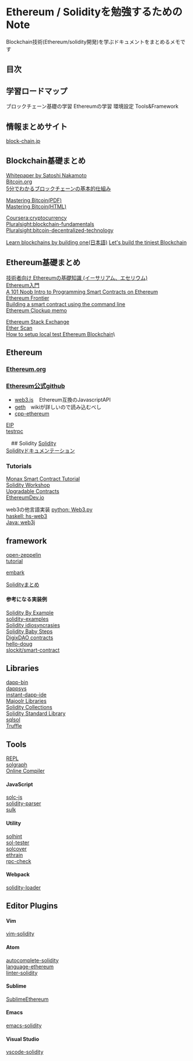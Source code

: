 # Ethereum / Solidityを勉強するためのNote
Blockchain技術(Ethereum/solidity開発)を学ぶドキュメントをまとめるメモです

## 目次

## 学習ロードマップ
ブロックチェーン基礎の学習
Ethereumの学習
環境設定
Tools&Framework

## 情報まとめサイト
[block-chain.jp](http://block-chain.jp/)

## Blockchain基礎まとめ
[Whitepaper by Satoshi Nakamoto](https://bitcoin.org/bitcoin.pdf)\
[Bitcoin.org](https://bitcoin.org/en/)\
[5分でわかるブロックチェーンの基本的仕組み](https://www.slideshare.net/cookle/5-58379474)

[Mastering Bitcoin(PDF)](https://www.bitcoinbook.info/translations-of-mastering-bitcoin/)\
[Mastering Bitcoin(HTML)](http://chimera.labs.oreilly.com/books/1234000001802/index.html)

[Coursera:cryptocurrency](https://www.coursera.org/learn/cryptocurrency)\
[Pluralsight:blockchain-fundamentals](https://www.pluralsight.com/courses/blockchain-fundamentals)\
[Pluralsight:bitcoin-decentralized-technology](https://www.pluralsight.com/courses/bitcoin-decentralized-technology)

[Learn blockchains by building one](https://hackernoon.com/learn-blockchains-by-building-one-117428612f46)[(日本語)](https://qiita.com/hidehiro98/items/841ece65d896aeaa8a2a?utm_source=Qiita%E3%83%8B%E3%83%A5%E3%83%BC%E3%82%B9&utm_campaign=8b482bbf74-Qiita_newsletter_282_10_18_2017&utm_medium=email&utm_term=0_e44feaa081-8b482bbf74-32916393)
[Let's build the tiniest Blockchain](https://medium.com/crypto-currently/lets-build-the-tiniest-blockchain-e70965a248b)

## Ethereum基礎まとめ
[技術者向け Ethereumの基礎知識 (イーサリアム、エセリウム)](http://block-chain.jp/tech/ethereum-basics-for-engineer/)\
[Ethereum入門](https://www.gitbook.com/book/a-mitani/mastering-ethereum/details)\
[A 101 Noob Intro to Programming Smart Contracts on Ethereum](https://medium.com/@ConsenSys/a-101-noob-intro-to-programming-smart-contracts-on-ethereum-695d15c1dab4)\
[Ethereum Frontier](https://ethereum.gitbooks.io/frontier-guide/content/index.html)\
[Building a smart contract using the command line](https://www.ethereum.org/greeter)\
[Ethereum Clockup memo](http://ethereum.clock-up.jp/)

[Ethereum Stack Exchange](https://ethereum.stackexchange.com/)\
[Ether Scan](https://etherscan.io/)\
[How to setup local test Ethereum Blockchain](https://lightrains.com/blogs/setup-local-ethereum-blockchain-private-testnet)\


## Ethereum
### [Ethereum.org](https://ethereum.org/)
### [Ethereum公式github](https://github.com/ethereum)
 * [web3.js](https://github.com/ethereum/web3.js/)
    Ethereum互換のJavascriptAPI
 * [geth](https://github.com/ethereum/go-ethereum)　wikiが詳しいので読み込むべし
 * [cpp-ethereum](https://github.com/ethereum/cpp-ethereum)
 
[EIP](https://github.com/ethereum/EIPs)\
[testrpc](https://github.com/ethereumjs/testrpc)

　## Solidity
[Solidity](https://github.com/ethereum/solidity)\
[Solidityドキュメンテーション](https://solidity.readthedocs.io/en/develop/)
### Tutorials
[Monax Smart Contract Tutorial](https://monax.io/docs/tutorials/solidity/)\
[Solidity Workshop](https://github.com/androlo/solidity-workshop)\
[Upgradable Contracts](https://blog.colony.io/writing-upgradeable-contracts-in-solidity-6743f0eecc88)\
[EthereumDev.io](https://ethereumdev.io/)

web3の他言語実装
[python: Web3.py](https://github.com/pipermerriam/web3.py)\
[haskell: hs-web3](https://github.com/airalab/hs-web3)\
[Java: web3j](https://github.com/web3j/web3j)

## framework
[open-zeppelin](https://openzeppelin.org/)\
[tutorial](https://blog.zeppelin.solutions/the-hitchhikers-guide-to-smart-contracts-in-ethereum-848f08001f05)

[embark](https://github.com/iurimatias/embark-framework)

[Solidityまとめ](https://github.com/bkrem/awesome-solidity)


#### 参考になる実装例
[Solidity By Example](http://solidity.readthedocs.io/en/latest/solidity-by-example.html)\
[solidity-examples](https://github.com/chriseth/solidity-examples)\
[Solidity idiosyncrasies](https://github.com/miguelmota/solidity-idiosyncrasies)\
[Solidity Baby Steps](https://github.com/fivedogit/solidity-baby-steps)\
[DigixDAO contracts](https://github.com/DigixGlobal/digixdao-contracts/tree/master/contracts)\
[hello-doug](https://github.com/monax/hello-doug)\
[slockit/smart-contract](https://github.com/slockit/smart-contract)

## Libraries
[dapp-bin](https://github.com/ethereum/dapp-bin)\
[dappsys](https://github.com/nexusdev/dappsys)\
[instant-dapp-ide](https://github.com/dominicwilliams/instant-dapp-ide)\
[Majoolr Libraries](https://github.com/Majoolr/ethereum-libraries)\
[Solidity Collections](https://github.com/ethereum/wiki/wiki/Solidity-Collections)\
[Solidity Standard Library](https://github.com/ethereum/wiki/blob/master/Solidity-standard-library.md)\
[sqlsol](https://github.com/monax/sqlsol)\
[Truffle](https://github.com/ConsenSys/truffle)


## Tools
[REPL](https://github.com/raineorshine/solidity-repl)\
[solgraph](https://github.com/raineorshine/solgraph)\
[Online Compiler](https://ethereum.github.io/browser-solidity/#version=soljson-latest.js)

#### JavaScript
[solc-js](https://github.com/ethereum/solc-js)\
[solidity-parser](https://github.com/ConsenSys/solidity-parser)\
[sulk](https://github.com/lukehedger/sulk)

#### Utility
[solhint](https://github.com/tokenhouse/solhint)\
[sol-tester](https://github.com/androlo/sol-tester)\
[solcover](https://github.com/JoinColony/solcover)\
[ethrain](https://github.com/sebs/ethrain)\
[rpc-check](https://github.com/sebs/rpc-check)

#### Webpack
[solidity-loader](https://github.com/jeffscottward/solidity-loader)

## Editor Plugins
#### Vim
[vim-solidity](https://github.com/tomlion/vim-solidity)

#### Atom
[autocomplete-solidity](https://atom.io/packages/autocomplete-solidity)\
[language-ethereum](https://atom.io/packages/language-ethereum)\
[linter-solidity](https://atom.io/packages/linter-solidity)

#### Sublime
[SublimeEthereum](https://github.com/davidhq/SublimeEthereum)

#### Emacs
[emacs-solidity](https://github.com/ethereum/emacs-solidity)

#### Visual Studio
[vscode-solidity](https://github.com/juanfranblanco/vscode-solidity)

